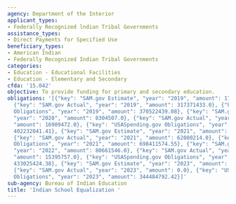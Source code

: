 ```yaml
---
agency: Department of the Interior
applicant_types:
- Federally Recognized lndian Tribal Governments
assistance_types:
- Direct Payments for Specified Use
beneficiary_types:
- American Indian
- Federally Recognized Indian Tribal Governments
categories:
- Education - Educational Facilities
- Education - Elementary and Secondary
cfda: '15.042'
objective: To provide funding for primary and secondary education.
obligations: '[{"key": "SAM.gov Estimate", "year": "2019", "amount": 174999999.0},
  {"key": "SAM.gov Actual", "year": "2019", "amount": 317371433.0}, {"key": "USASpending.gov
  Obligations", "year": "2019", "amount": 370522439.08}, {"key": "SAM.gov Estimate",
  "year": "2020", "amount": 8304507.0}, {"key": "SAM.gov Actual", "year": "2020",
  "amount": 16909472.0}, {"key": "USASpending.gov Obligations", "year": "2020", "amount":
  402232041.41}, {"key": "SAM.gov Estimate", "year": "2021", "amount": 16900100.0},
  {"key": "SAM.gov Actual", "year": "2021", "amount": 62080214.0}, {"key": "USASpending.gov
  Obligations", "year": "2021", "amount": 698411574.55}, {"key": "SAM.gov Estimate",
  "year": "2022", "amount": 80661546.0}, {"key": "SAM.gov Actual", "year": "2022",
  "amount": 15395757.0}, {"key": "USASpending.gov Obligations", "year": "2022", "amount":
  433025424.38}, {"key": "SAM.gov Estimate", "year": "2023", "amount": 40133510.0},
  {"key": "SAM.gov Actual", "year": "2023", "amount": 0.0}, {"key": "USASpending.gov
  Obligations", "year": "2023", "amount": 344484792.42}]'
sub-agency: Bureau of Indian Education
title: 'Indian School Equalization '
---
```

